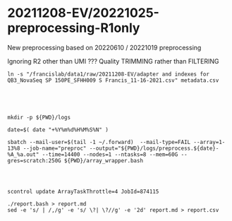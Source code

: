 

#	20211208-EV/20221025-preprocessing-R1only

New preprocessing based on 20220610 / 20221019 preprocessing


Ignoring R2 other than UMI  ???
Quality TRIMMING rather than FILTERING



```
ln -s "/francislab/data1/raw/20211208-EV/adapter and indexes for QB3_NovaSeq SP 150PE_SFHH009 S Francis_11-16-2021.csv" metadata.csv





mkdir -p ${PWD}/logs

date=$( date "+%Y%m%d%H%M%S%N" )

sbatch --mail-user=$(tail -1 ~/.forward)  --mail-type=FAIL --array=1-13%8 --job-name="preproc" --output="${PWD}/logs/preprocess.${date}-%A_%a.out" --time=14400 --nodes=1 --ntasks=8 --mem=60G --gres=scratch:250G ${PWD}/array_wrapper.bash




scontrol update ArrayTaskThrottle=4 JobId=874115
```



```
./report.bash > report.md
sed -e 's/ | /,/g' -e 's/ \?| \?//g' -e '2d' report.md > report.csv

```




